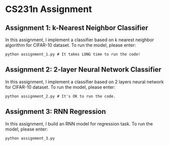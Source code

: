 # CS231n Assignment

## Assignment 1: k-Nearest Neighbor Classifier

In this assignment, I implement a classifier based on k nearest neighbor algorithm for CIFAR-10 dataset. To run the
model, please enter:

```angular2html
python assignment_1.py # It takes LONG time to run the code!
```

## Assignment 2: 2-layer Neural Network Classifier

In this assignment, I implement a classifier based on 2 layers neural network for CIFAR-10 dataset. To run the model,
please enter:

```angular2html
python assignment_2.py # It's OK to run the code.
```

## Assignment 3: RNN Regression

In this assignment, I build an RNN model for regression task. To run the model, please enter:

```angular2html
python assignment_3.py
```